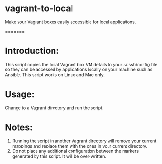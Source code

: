 # vagrant-to-local
Make your Vagrant boxes easily accessible for local applications.

=======
# Introduction:
This script copies the local Vagrant box VM details to your ~/.ssh/config file so they can be accessed by applications locally on your machine such as Ansible. This script works on Linux and Mac only.

# Usage:
Change to a Vagrant directory and run the script. 

# Notes:
1) Running the script in another Vagrant directory will remove your current mappings and replace them with the ones in your current directory.
2) Do not place any additional configuration between the markers generated by this script. It will be over-written.
